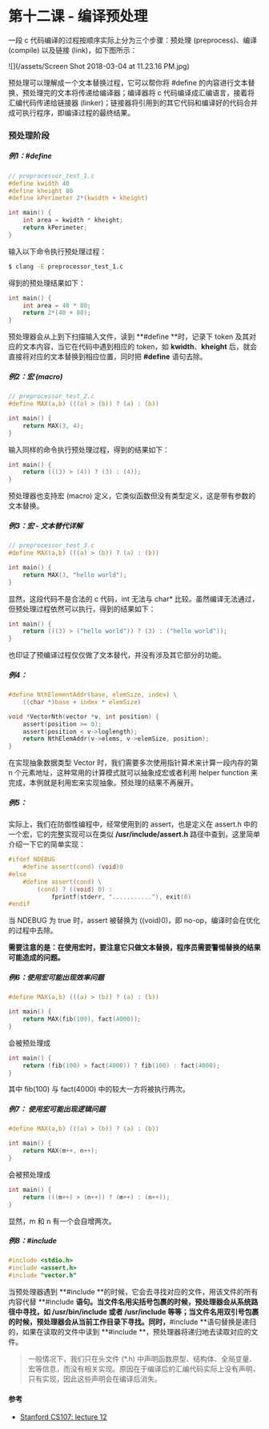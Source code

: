 # 第十二课 - 编译预处理

一段 c 代码编译的过程按顺序实际上分为三个步骤：预处理 \(preprocess\)、编译 \(compile\) 以及链接 \(link\)，如下图所示：

![](/assets/Screen Shot 2018-03-04 at 11.23.16 PM.jpg)

预处理可以理解成一个文本替换过程，它可以帮你将 \#define 的内容进行文本替换，预处理完的文本将传递给编译器；编译器将 c 代码编译成汇编语言，接着将汇编代码传递给链接器 \(linker\)；链接器将引用到的其它代码和编译好的代码合并成可执行程序，即编译过程的最终结果。

### 预处理阶段

##### 例1：\#define

```c
// preprocessor_test_1.c
#define kwidth 40
#define kheight 80
#define kPerimeter 2*(kwidth + kheight)

int main() {
    int area = kwidth * kheight;
    return kPerimeter;
}
```

输入以下命令执行预处理过程：

```bash
$ clang -E preprocessor_test_1.c
```

得到的预处理结果如下：

```c
int main() {
    int area = 40 * 80;
    return 2*(40 + 80);
}
```

预处理器会从上到下扫描输入文件，读到 **\#define **时，记录下 token 及其对应的文本内容，当它在代码中遇到相应的 token，如 **kwidth**、**kheight** 后，就会直接将对应的文本替换到相应位置，同时把 **\#define** 语句去除。

##### 例2：宏 \(macro\)

```c
// preprocessor_test_2.c
#define MAX(a,b) (((a) > (b)) ? (a) : (b))

int main() {
    return MAX(3, 4);
}
```

输入同样的命令执行预处理过程，得到的结果如下：

```c
int main() {
    return (((3) > (4)) ? (3) : (4));
}
```

预处理器也支持宏 \(macro\) 定义，它类似函数但没有类型定义，这是带有参数的文本替换。

##### 例3：宏 - 文本替代详解

```c
// preprocessor_test_3.c
#define MAX(a,b) (((a) > (b)) ? (a) : (b))

int main() {
    return MAX(3, "hello world");
}
```

显然，这段代码不是合法的 c 代码，int 无法与 char\* 比较。虽然编译无法通过，但预处理过程依然可以执行，得到的结果如下：

```c
int main() {
    return (((3) > ("hello world")) ? (3) : ("hello world"));
}
```

也印证了预编译过程仅仅做了文本替代，并没有涉及其它部分的功能。

##### 例4：

```c
#define NthElementAddr(base, elemSize, index) \
    ((char *)base + index * elemSize)

void *VectorNth(vector *v, int position) {
    assert(position >= 0);
    assert(position < v->loglength);
    return NthElemAddr(v->elems, v->elemSize, position);
}
```

在实现抽象数据类型 Vector 时，我们需要多次使用指针算术来计算一段内存的第 n 个元素地址，这种常用的计算模式就可以抽象成宏或者利用 helper function 来完成，本例就是利用宏来实现抽象。预处理的结果不再展开。

##### 例5：

实际上，我们在防御性编程中，经常使用到的 assert，也是定义在 assert.h 中的一个宏，它的完整实现可以在类似 **/usr/include/assert.h** 路径中查到，这里简单介绍一下它的简单实现：

```c
#ifdef NDEBUG
    #define assert(cond) (void)0
#else
    #define assert(cond) \
        (cond) ? ((void) 0) :
            fprintf(stderr, "..........."), exit(0)
#endif
```

当 NDEBUG 为 true 时，assert 被替换为 \(\(void\)0\)，即 no-op，编译时会在优化的过程中去除。

**需要注意的是：在使用宏时，要注意它只做文本替换，程序员需要警惕替换的结果可能造成的问题。**

##### 例6：使用宏可能出现效率问题

```c
#define MAX(a,b) (((a) > (b)) ? (a) : (b))

int main() {
    return MAX(fib(100), fact(4000));
}
```

会被预处理成

```c
int main() {
    return (fib(100) > fact(4000)) ? fib(100) : fact(4000);
}
```

其中 fib\(100\) 与 fact\(4000\) 中的较大一方将被执行两次。

##### 例7： 使用宏可能出现逻辑问题

```c
#define MAX(a,b) (((a) > (b)) ? (a) : (b))

int main() {
    return MAX(m++, n++);
}
```

会被预处理成

```c
int main() {
    return (((m++) > (n++)) ? (m++) : (n++));
}
```

显然，m 和 n 有一个会自增两次。

##### 例8：\#include

```c
#include <stdio.h>
#include <assert.h>
#include "vector.h"
```

当预处理器遇到 **\#include **的时候，它会去寻找对应的文件，用该文件的所有内容代替 **\#include **语句。当文件名用尖括号包裹的时候，预处理器会从系统路径中寻找，如 /usr/bin/include 或者 /usr/include 等等；当文件名用双引号包裹的时候，预处理器会从当前工作目录下寻找。同时，**\#include **语句替换是递归的，如果在读取的文件中读到 **\#include **，预处理器将递归地去读取对应的文件。

> 一般情况下，我们只在头文件 \(\*.h\) 中声明函数原型、结构体、全局变量、宏等信息，而没有相关实现。原因在于编译后的汇编代码实际上没有声明，只有实现，因此这些声明会在编译后消失。

#### 参考

* [Stanford CS107: lecture 12](https://www.youtube.com/watch?v=0rXjvLa2NSs&t=1s&index=12&list=PL9D558D49CA734A02)



